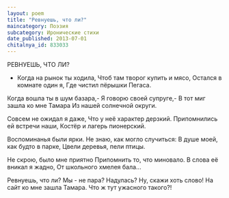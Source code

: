 ```yaml
---
layout: poem
title: "Ревнуешь, что ли?"
maincategory: Поэзия
subcategory: Иронические стихи
date_published: 2013-07-01
chitalnya_id: 833033
---
```




РЕВНУЕШЬ, ЧТО ЛИ?

- Когда на рынок ты ходила,
Чтоб там творог купить и мясо,
Остался в комнате один я,
Где чистил пёрышки Пегаса.

Когда вошла ты в шум базара,-
Я говорю своей супруге,-
В тот миг зашла ко мне Тамара
Из нашей солнечной округи.

Совсем не ожидал я даже,
Что у неё характер дерзкий. 
Припомнились ей встречи наши,
Костёр и лагерь пионерский.

Воспоминанья были ярки.
Не знаю, как могло случиться:
В душе моей, как будто в парке,
Цвели деревья, пели птицы.

Не скрою, было мне приятно
Припомнить то, что миновало.
В слова её вникал я жадно,
От школьного хмелея бала...

Ревнуешь, что ли? Мы - не пара?
Надулась? Ну, скажи хоть слово!
На сайт ко мне зашла Тамара.
Что ж тут ужасного такого?!






